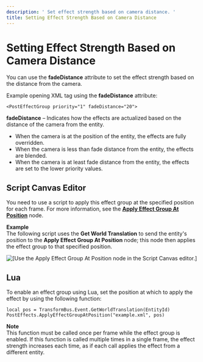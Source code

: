 ```yaml
---
description: ' Set effect strength based on camera distance. '
title: Setting Effect Strength Based on Camera Distance
---
```

# Setting Effect Strength Based on Camera Distance<a name="effect-groups-strength-camera-distance"></a>

You can use the **fadeDistance** attribute to set the effect strength based on the distance from the camera\.

Example opening XML tag using the **fadeDistance** attribute:

```
<PostEffectGroup priority="1" fadeDistance="20">
```

**fadeDistance** – Indicates how the effects are actualized based on the distance of the camera from the entity\.
+ When the camera is at the position of the entity, the effects are fully overridden\.
+ When the camera is less than fade distance from the entity, the effects are blended\.
+ When the camera is at least fade distance from the entity, the effects are set to the lower priority values\.

## Script Canvas Editor<a name="effect-groups-strength-camera-distance-with-script-canvas"></a>

You need to use a script to apply this effect group at the specified position for each frame\. For more information, see the **[Apply Effect Group At Position](apply-effect-group-at-position-node.md)** node\.

**Example**  
The following script uses the **Get World Translation** to send the entity's position to the **Apply Effect Group At Position** node; this node then applies the effect group to that specified position\.  

![\[Use the Apply Effect Group At Position node in the Script Canvas editor.\]](/images/userguide/example-script-apply-effect-group-at-position.png)

## Lua<a name="effect-groups-strength-camera-distance-with-lua"></a>

To enable an effect group using Lua, set the position at which to apply the effect by using the following function:

```
local pos = TransformBus.Event.GetWorldTranslation(EntityId) PostEffects.ApplyEffectGroupAtPosition("example.xml", pos)
```

**Note**  
This function must be called once per frame while the effect group is enabled\. If this function is called multiple times in a single frame, the effect strength increases each time, as if each call applies the effect from a different entity\.